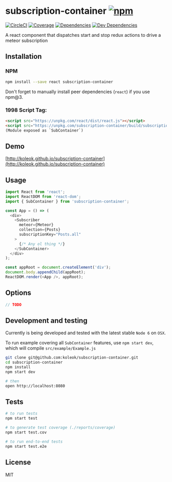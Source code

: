 # subscription-container [![npm](https://img.shields.io/npm/v/subscription-container.svg?style=flat-square)](https://www.npmjs.com/package/subscription-container)

[![CircleCI](https://img.shields.io/circleci/project/koleok/subscription-container.svg?style=flat-square&label=nix-build)](https://circleci.com/gh/koleok/subscription-container)
[![Coverage](https://img.shields.io/codecov/c/github/koleok/subscription-container.svg?style=flat-square)](https://codecov.io/github/koleok/subscription-container?branch=master)
[![Dependencies](https://img.shields.io/david/koleok/subscription-container.svg?style=flat-square)](https://david-dm.org/koleok/subscription-container)
[![Dev Dependencies](https://img.shields.io/david/dev/koleok/subscription-container.svg?style=flat-square)](https://david-dm.org/koleok/subscription-container#info=devDependencies)

A react component that dispatches start and stop redux actions to drive a meteor subscription

## Installation

### NPM
```sh
npm install --save react subscription-container
```

Don't forget to manually install peer dependencies (`react`) if you use npm@3.

### 1998 Script Tag:
```html
<script src="https://unpkg.com/react/dist/react.js"></script>
<script src="https://unpkg.com/subscription-container/build/subscription-container.js"></script>
(Module exposed as `SubContainer`)
```

## Demo
 
[http://koleok.github.io/subscription-container](http://koleok.github.io/subscription-container)

## Usage
```js
import React from 'react';
import ReactDOM from 'react-dom';
import { SubContainer } from 'subscription-container';

const App = () => (
  <div>
    <Subscriber
      meteor={Meteor}
      collection={Posts}
      subscriptionKey="Posts.all"
    >
      {/* Any ol thing */}
    </SubContainer>
  </div>
);

const appRoot = document.createElement('div');
document.body.appendChild(appRoot);
ReactDOM.render(<App />, appRoot);
```

## Options

```js
// TODO
```

## Development and testing

Currently is being developed and tested with the latest stable `Node 6` on `OSX`.

To run example covering all `SubContainer` features, use `npm start dev`, which will compile `src/example/Example.js`

```bash
git clone git@github.com:koleok/subscription-container.git
cd subscription-container
npm install
npm start dev

# then
open http://localhost:8080
```

## Tests

```bash
# to run tests
npm start test

# to generate test coverage (./reports/coverage)
npm start test.cov

# to run end-to-end tests
npm start test.e2e
```

## License

MIT
